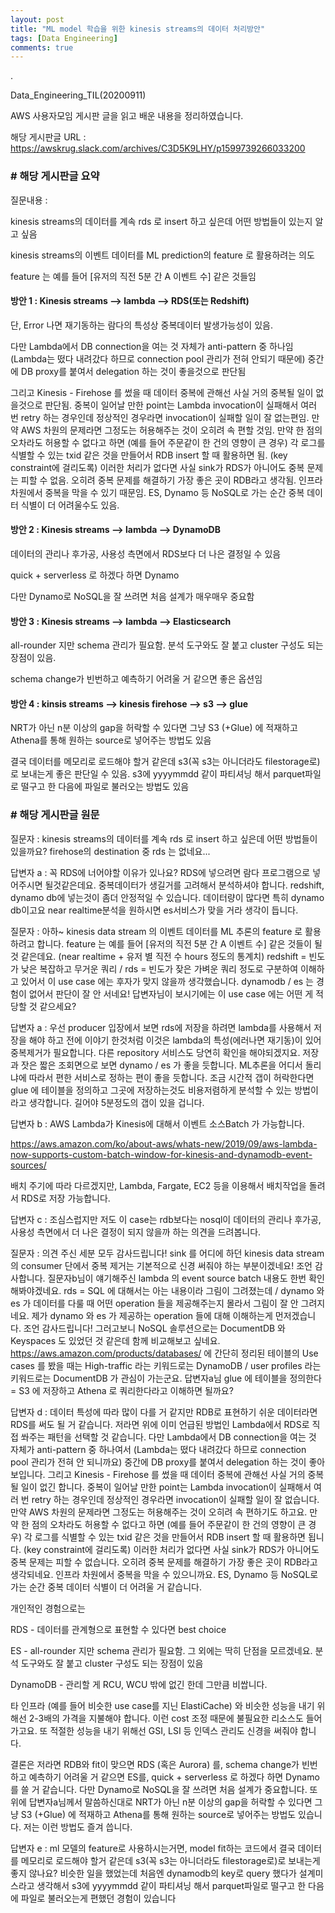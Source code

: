 ```yaml
---
layout: post
title: "ML model 학습을 위한 kinesis streams의 데이터 처리방안"
tags: [Data Engineering]
comments: true
---
```


.

Data_Engineering_TIL(20200911)

AWS 사용자모임 게시판 글을 읽고 배운 내용을 정리하였습니다.


해당 게시판글 URL : https://awskrug.slack.com/archives/C3D5K9LHY/p1599739266033200

### # 해당 게시판글 요약

질문내용 : 

kinesis streams의 데이터를 계속 rds 로 insert 하고 싶은데 어떤 방법들이 있는지 알고 싶음

kinesis streams의 이벤트 데이터를 ML prediction의 feature 로 활용하려는 의도

feature 는 예를 들어 [유저의 직전 5분 간 A 이벤트 수] 같은 것들임

#### 방안 1 : Kinesis streams --> lambda --> RDS(또는 Redshift)

단, Error 나면 재기동하는 람다의 특성상 중복데이터 발생가능성이 있음. 

다만 Lambda에서 DB connection을 여는 것 자체가 anti-pattern 중 하나임 (Lambda는 떴다 내려갔다 하므로 connection pool 관리가 전혀 안되기 때문에) 중간에 DB proxy를 붙여서 delegation 하는 것이 좋을것으로 판단됨

그리고 Kinesis - Firehose 를 썼을 때 데이터 중복에 관해선 사실 거의 중복될 일이 없을것으로 판단됨. 중복이 일어날 만한 point는 Lambda invocation이 실패해서 여러 번 retry 하는 경우인데 정상적인 경우라면 invocation이 실패할 일이 잘 없는편임. 만약 AWS 차원의 문제라면 그정도는 허용해주는 것이 오히려 속 편할 것임. 만약 한 점의 오차라도 허용할 수 없다고 하면 (예를 들어 주문같이 한 건의 영향이 큰 경우) 각 로그를 식별할 수 있는 txid 같은 것을 만들어서 RDB insert 할 때 활용하면 됨. (key constraint에 걸리도록) 이러한 처리가 없다면 사실 sink가 RDS가 아니어도 중복 문제는 피할 수 없음. 오히려 중복 문제를 해결하기 가장 좋은 곳이 RDB라고 생각됨. 인프라 차원에서 중복을 막을 수 있기 때문임. ES, Dynamo 등 NoSQL로 가는 순간 중복 데이터 식별이 더 어려울수도 있음.

#### 방안 2 : Kinesis streams --> lambda --> DynamoDB

데이터의 관리나 후가공, 사용성 측면에서 RDS보다 더 나은 결정일 수 있음

quick + serverless 로 하겠다 하면 Dynamo

다만 Dynamo로 NoSQL을 잘 쓰려면 처음 설계가 매우매우 중요함

#### 방안 3 : Kinesis streams --> lambda --> Elasticsearch

all-rounder 지만 schema 관리가 필요함. 분석 도구와도 잘 붙고 cluster 구성도 되는 장점이 있음.

schema change가 빈번하고 예측하기 어려울 거 같으면 좋은 옵션임

#### 방안 4 : kinsis streams --> kinesis firehose --> s3 --> glue

NRT가 아닌 n분 이상의 gap을 허락할 수 있다면 그냥 S3 (+Glue) 에 적재하고 Athena를 통해 원하는 source로 넣어주는 방법도 있음

결국 데이터를 메모리로 로드해야 할거 같은데 s3(꼭 s3는 아니더라도 filestorage로)로 보내는게 좋은 판단일 수 있음. s3에 yyyymmdd 같이 파티셔닝 해서 parquet파일로 떨구고 한 다음에 파일로 불러오는 방법도 있음


### # 해당 게시판글 원문

질문자 : kinesis streams의 데이터를 계속 rds 로 insert 하고 싶은데 어떤 방법들이 있을까요? firehose의 destination 중 rds 는 없네요...

답변자 a : 꼭 RDS에 너어야할 이유가 있나요? RDS에 넣으려면 람다 프로그램으로 넣어주시면 될것같은데요. 중복데이터가 생길거를 고려해서 분석하셔야 합니다. redshift, dynamo db에 넣는것이 좀더 안정적일 수 있습니다. 데이터량이 많다면 특히 dynamo db이고요 near realtime분석을 원하시면 es서비스가 맞을 거라 생각이 듭니다.

질문자 : 아하~ kinesis data stream 의 이벤트 데이터를 ML 추론의 feature 로 활용하려고 합니다.
feature 는 예를 들어 [유저의 직전 5분 간 A 이벤트 수] 같은 것들이 될 것 같은데요. (near realtime + 유저 별 직전 수 hours 정도의 통계치)
redshift = 빈도가 낮은 복잡하고 무거운 쿼리 / rds = 빈도가 잦은 가벼운 쿼리 정도로 구분하여 이해하고 있어서 이 use case 에는 후자가 맞지 않을까 생각했습니다. dynamodb / es 는 경험이 없어서 판단이 잘 안 서네요! 답변자님이 보시기에는 이 use case 에는 어떤 게 적당할 것 같으세요?

답변자 a : 우선 producer 입장에서 보면 rds에 저장을 하려면 lambda를 사용해서 저장을 해야 하고 전에 이야기 한것처럼 이것은 lambda의 특성(에러나면 재기동)이 있어 중복제거가 필요합니다. 다른 repository 서비스도 당연히 확인을 해야되겠지요. 저장과 잣은 짧은 조회면으로 보면 dynamo / es 가 좋을 듯합니다. ML추론을 어디서 돌리냐에 따라서 편한 서비스로 정하는 편이 좋을 듯합니다. 조금 시간적 갭이 허락한다면 glue 에 테이블을 정의하고 그곳에 저장하는것도 비용저렴하게 분석할 수 있는 방법이라고 생각합니다. 길어야 5분정도의 갭이 있을 겁니다.

답변자 b : AWS Lambda가 Kinesis에 대해서 이벤트 소스Batch 가 가능합니다.

https://aws.amazon.com/ko/about-aws/whats-new/2019/09/aws-lambda-now-supports-custom-batch-window-for-kinesis-and-dynamodb-event-sources/

배치 주기에 따라 다르겠지만, Lambda, Fargate, EC2 등을 이용해서 배치작업을 돌려서 RDS로 저장 가능합니다.

답변자 c : 조심스럽지만 저도 이 case는 rdb보다는 nosql이 데이터의 관리나 후가공, 사용성 측면에서 더 나은 결정이 되지 않을까 하는 의견을 드려봅니다.

질문자 : 의견 주신 세분 모두 감사드립니다! sink 를 어디에 하던 kinesis data stream 의 consumer 단에서 중복 제거는 기본적으로 신경 써줘야 하는 부분이겠네요! 조언 감사합니다. 질문자b님이 얘기해주신 lambda 의 event source batch 내용도 한번 확인해봐야겠네요. rds = SQL 에 대해서는 아는 내용이라 그림이 그려졌는데 / dynamo 와 es 가 데이터를 다룰 때 어떤 operation 들을 제공해주는지 몰라서 그림이 잘 안 그려지네요. 제가 dynamo 와 es 가 제공하는 operation 들에 대해 이해하는게 먼저겠습니다. 조언 감사드립니다! 그러고보니 NoSQL 솔루션으로는 DocumentDB 와 Keyspaces 도 있었던 것 같은데 함께 비교해보고 싶네요. https://aws.amazon.com/products/databases/ 에 간단히 정리된 테이블의 Use cases 를 봤을 때는 High-traffic 라는 키워드로는 DynamoDB / user profiles 라는 키워드로는 DocumentDB 가 관심이 가는군요.
답변자a님 glue 에 테이블을 정의한다 = S3 에 저장하고 Athena 로 쿼리한다라고 이해하면 될까요?

답변자 d : 데이터 특성에 따라 많이 다를 거 같지만 RDB로 표현하기 쉬운 데이터라면 RDS를 써도 될 거 같습니다. 저라면 위에 이미 언급된 방법인 Lambda에서 RDS로 직접 쏴주는 패턴을 선택할 것 같습니다. 다만 Lambda에서 DB connection을 여는 것 자체가 anti-pattern 중 하나여서 (Lambda는 떴다 내려갔다 하므로 connection pool 관리가 전혀 안 되니까요) 중간에 DB proxy를 붙여서 delegation 하는 것이 좋아보입니다.
그리고 Kinesis - Firehose 를 썼을 때 데이터 중복에 관해선 사실 거의 중복될 일이 없긴 합니다. 중복이 일어날 만한 point는 Lambda invocation이 실패해서 여러 번 retry 하는 경우인데 정상적인 경우라면 invocation이 실패할 일이 잘 없습니다. 만약 AWS 차원의 문제라면 그정도는 허용해주는 것이 오히려 속 편하기도 하고요. 만약 한 점의 오차라도 허용할 수 없다고 하면 (예를 들어 주문같이 한 건의 영향이 큰 경우) 각 로그를 식별할 수 있는 txid 같은 것을 만들어서 RDB insert 할 때 활용하면 됩니다. (key constraint에 걸리도록) 이러한 처리가 없다면 사실 sink가 RDS가 아니어도 중복 문제는 피할 수 없습니다. 오히려 중복 문제를 해결하기 가장 좋은 곳이 RDB라고 생각되네요. 인프라 차원에서 중복을 막을 수 있으니까요. ES, Dynamo 등 NoSQL로 가는 순간 중복 데이터 식별이 더 어려울 거 같습니다.

개인적인 경험으로는

RDS - 데이터를 관계형으로 표현할 수 있다면 best choice


ES - all-rounder 지만 schema 관리가 필요함. 그 외에는 딱히 단점을 모르겠네요. 분석 도구와도 잘 붙고 cluster 구성도 되는 장점이 있음


DynamoDB - 관리할 게 RCU, WCU 밖에 없긴 한데 그만큼 비쌉니다. 


타 인프라 (예를 들어 비슷한 use case를 지닌 ElastiCache) 와 비슷한 성능을 내기 위해선 2-3배의 가격을 지불해야 합니다. 이런 cost 조정 때문에 불필요한 리소스도 들어가고요. 또 적절한 성능을 내기 위해선 GSI, LSI 등 인덱스 관리도 신경을 써줘야 합니다.


결론은 저라면 RDB와 fit이 맞으면 RDS (혹은 Aurora) 를, schema change가 빈번하고 예측하기 어려울 거 같으면 ES를, quick + serverless 로 하겠다 하면 Dynamo를 쓸 거 같습니다. 다만 Dynamo로 NoSQL을 잘 쓰려면 처음 설계가 중요합니다.
또 위에 답변자a님께서 말씀하신대로 NRT가 아닌 n분 이상의 gap을 허락할 수 있다면 그냥 S3 (+Glue) 에 적재하고 Athena를 통해 원하는 source로 넣어주는 방법도 있습니다. 저는 이런 방법도 즐겨 씁니다. 


답변자 e : ml 모델의 feature로 사용하시는거면, model fit하는 코드에서 결국 데이터를 메모리로 로드해야 할거 같은데 s3(꼭 s3는 아니더라도 filestorage로)로 보내는게 좋지 않나요? 비슷한 일을 했었는데 처음엔 dynamodb의 key로 query 했다가 설계미스라고 생각해서 s3에 yyyymmdd 같이 파티셔닝 해서 parquet파일로 떨구고 한 다음에 파일로 불러오는게 편했던 경험이 있습니다
